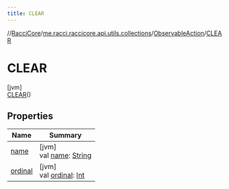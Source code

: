```yaml
---
title: CLEAR
---
```

//[RacciCore](../../../../index.html)/[me.racci.raccicore.api.utils.collections](../../index.html)/[ObservableAction](../index.html)/[CLEAR](index.html)



# CLEAR



[jvm]\
[CLEAR](index.html)()



## Properties


| Name | Summary |
|---|---|
| [name](../-a-d-d/index.html#-372974862%2FProperties%2F863300109) | [jvm]<br>val [name](../-a-d-d/index.html#-372974862%2FProperties%2F863300109): [String](https://kotlinlang.org/api/latest/jvm/stdlib/kotlin/-string/index.html) |
| [ordinal](../-a-d-d/index.html#-739389684%2FProperties%2F863300109) | [jvm]<br>val [ordinal](../-a-d-d/index.html#-739389684%2FProperties%2F863300109): [Int](https://kotlinlang.org/api/latest/jvm/stdlib/kotlin/-int/index.html) |

